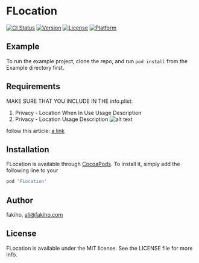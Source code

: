 # FLocation

[![CI Status](https://img.shields.io/travis/fakiho/FLocation.svg?style=flat)](https://travis-ci.org/fakiho/FLocation)
[![Version](https://img.shields.io/cocoapods/v/FLocation.svg?style=flat)](https://cocoapods.org/pods/FLocation)
[![License](https://img.shields.io/cocoapods/l/FLocation.svg?style=flat)](https://cocoapods.org/pods/FLocation)
[![Platform](https://img.shields.io/cocoapods/p/FLocation.svg?style=flat)](https://cocoapods.org/pods/FLocation)

## Example




To run the example project, clone the repo, and run `pod install` from the Example directory first.

## Requirements

MAKE SURE THAT YOU INCLUDE IN THE info.plist:
1. Privacy - Location When In Use Usage Description
2. Privacy - Location Usage Description
![alt text](https://raw.githubusercontent.com/fakiho/FLocation/Example/locationImage.png)

follow this article:
[a link](https://medium.com/curbside/requesting-location-permissions-in-ios-9e5a3b814a8b)


## Installation

FLocation is available through [CocoaPods](https://cocoapods.org). To install
it, simply add the following line to your 

```ruby
pod 'FLocation'
```

## Author

fakiho, ali@fakiho.com

## License

FLocation is available under the MIT license. See the LICENSE file for more info.
